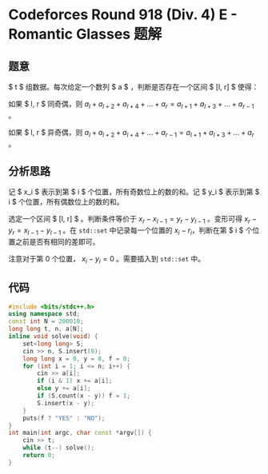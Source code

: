 # Codeforces Round 918 (Div. 4) E - Romantic Glasses 题解

## 题意

$ t $ 组数据。每次给定一个数列 $ a $ ，判断是否存在一个区间 $ [l, r] $ 使得：

如果 $ l, r $ 同奇偶，则 $a_l + a_{l+2} + a_{l+4} + ... + a_r = a_{l+1} + a_{l+3} + ... + a_{r-1}$ 。

如果 $ l, r $ 异奇偶，则 $a_l + a_{l+2} + a_{l+4} + ... + a_{r-1} = a_{l+1} + a_{l+3} + ... + a_{r}$ 。

## 分析思路

记 $ x_i $ 表示到第 $ i $ 个位置，所有奇数位上的数的和。记 $ y_i $ 表示到第 $ i $ 个位置，所有偶数位上的数的和。

选定一个区间 $ [l, r] $ 。判断条件等价于 $x_r - x_{l - 1} = y_r - y_{l - 1}$ 。变形可得 $x_r - y_r = x_{l-1}-y_{l-1}$ 。在 `std::set` 中记录每一个位置的 $x_i-r_i$，判断在第 $ i $ 个位置之前是否有相同的差即可。

注意对于第 $0$ 个位置， $x_i - y_i = 0$ 。需要插入到 `std::set` 中。

## 代码

```cpp
#include <bits/stdc++.h>
using namespace std;
const int N = 200010;
long long t, n, a[N];
inline void solve(void) {
    set<long long> S;
    cin >> n, S.insert(0);
    long long x = 0, y = 0, f = 0;
    for (int i = 1; i <= n; i++) {
        cin >> a[i];
        if (i & 1) x += a[i];
        else y += a[i];
        if (S.count(x - y)) f = 1;
        S.insert(x - y);
    }
    puts(f ? "YES" : "NO");
}
int main(int argc, char const *argv[]) {
    cin >> t;
    while (t--) solve();
    return 0;
}

```
